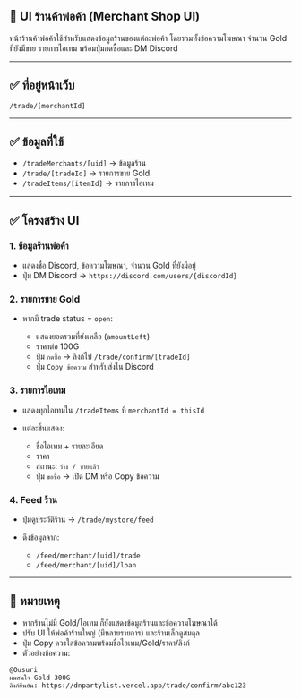 ## 🏪 UI ร้านค้าพ่อค้า (Merchant Shop UI)

หน้าร้านค้าพ่อค้าใช้สำหรับแสดงข้อมูลร้านของแต่ละพ่อค้า โดยรวมทั้งข้อความโฆษณา จำนวน Gold ที่ยังมีขาย รายการไอเทม พร้อมปุ่มกดซื้อและ DM Discord

---

## ✅ ที่อยู่หน้าเว็บ

```
/trade/[merchantId]
```

---

## ✅ ข้อมูลที่ใช้

* `/tradeMerchants/[uid]` → ข้อมูลร้าน
* `/trade/[tradeId]` → รายการขาย Gold
* `/tradeItems/[itemId]` → รายการไอเทม

---

## ✅ โครงสร้าง UI

### 1. ข้อมูลร้านพ่อค้า

* แสดงชื่อ Discord, ข้อความโฆษณา, จำนวน Gold ที่ยังมีอยู่
* ปุ่ม DM Discord → `https://discord.com/users/{discordId}`

### 2. รายการขาย Gold

* หากมี trade status = `open`:

  * แสดงยอดรวมที่ยังเหลือ (`amountLeft`)
  * ราคาต่อ 100G
  * ปุ่ม `กดซื้อ` → ลิงก์ไป `/trade/confirm/[tradeId]`
  * ปุ่ม `Copy ข้อความ` สำหรับส่งใน Discord

### 3. รายการไอเทม

* แสดงทุกไอเทมใน `/tradeItems` ที่ `merchantId = thisId`
* แต่ละชิ้นแสดง:

  * ชื่อไอเทม + รายละเอียด
  * ราคา
  * สถานะ: `ว่าง / ขายแล้ว`
  * ปุ่ม `ขอซื้อ` → เปิด DM หรือ Copy ข้อความ

### 4. Feed ร้าน

* ปุ่มดูประวัติร้าน → `/trade/mystore/feed`
* ดึงข้อมูลจาก:

  * `/feed/merchant/[uid]/trade`
  * `/feed/merchant/[uid]/loan`

---

## 🧠 หมายเหตุ

* หากร้านไม่มี Gold/ไอเทม ก็ยังแสดงข้อมูลร้านและข้อความโฆษณาได้
* ปรับ UI ให้พ่อค้าร้านใหญ่ (มีหลายรายการ) และร้านเล็กดูสมดุล
* ปุ่ม Copy ควรใส่ข้อความพร้อมชื่อไอเทม/Gold/ราคา/ลิงก์
* ตัวอย่างข้อความ:

```text
@Ousuri
ผมสนใจ Gold 300G
ลิงก์ยืนยัน: https://dnpartylist.vercel.app/trade/confirm/abc123
```
